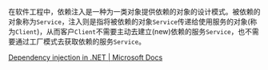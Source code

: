 在软件工程中，依赖注入是一种为一类对象提供依赖的对象的设计模式。被依赖的对象称为`Service`，注入则是指将被依赖的对象`Service`传递给使用服务的对象(称为`Client`)，从而客户`Client`不需要主动去建立(new)依赖的服务`Service`，也不需要通过工厂模式去获取依赖的服务`Service`。

[Dependency injection in .NET | Microsoft Docs](https://docs.microsoft.com/en-us/dotnet/core/extensions/dependency-injection)